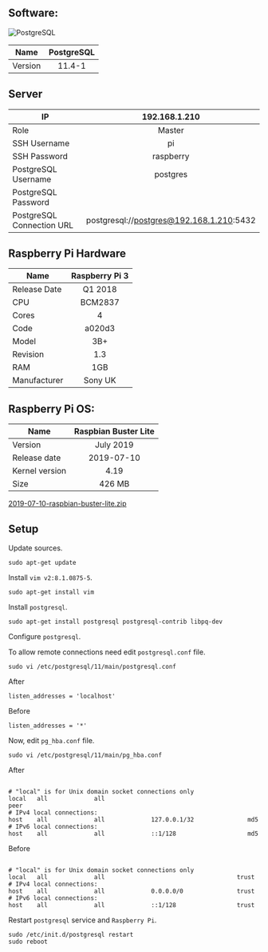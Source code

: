 ## Software:

![PostgreSQL](https://cdn.iconscout.com/icon/free/png-128/postgresql-11-1175122.png)

| Name           | PostgreSQL           |
| -------------- |:--------------------:|
| Version        | 11.4-1               |

## Server

| IP                        | 192.168.1.210                            |
| ------------------------- |:----------------------------------------:|
| Role                      | Master                                   |
| SSH Username              | pi                                       |
| SSH Password              | raspberry                                |
| PostgreSQL Username       | postgres                                 |
| PostgreSQL Password       |                                          |
| PostgreSQL Connection URL | postgresql://postgres@192.168.1.210:5432 |

## Raspberry Pi Hardware

| Name         | Raspberry Pi 3 |
| ------------ |:--------------:|
| Release Date | Q1 2018        |
| CPU          | BCM2837        |
| Cores        | 4              |
| Code         | a020d3         |
| Model        | 3B+            |
| Revision     | 1.3            |
| RAM          | 1GB            |
| Manufacturer | Sony UK        |

## Raspberry Pi OS:

| Name           | Raspbian Buster Lite |
| -------------- |:--------------------:|
| Version        | July 2019            |
| Release date   | 2019-07-10           |
| Kernel version | 4.19                 |
| Size           | 426 MB               |

[2019-07-10-raspbian-buster-lite.zip](https://downloads.raspberrypi.org/raspbian_lite/images/raspbian_lite-2019-07-12/2019-07-10-raspbian-buster-lite.zip)

## Setup

Update sources.

```
sudo apt-get update
```

Install `vim v2:8.1.0875-5`.

```
sudo apt-get install vim
```

Install `postgresql`.

```
sudo apt-get install postgresql postgresql-contrib libpq-dev
```

Configure `postgresql`.

To allow remote connections need edit `postgresql.conf` file.

```
sudo vi /etc/postgresql/11/main/postgresql.conf
```

After

```
listen_addresses = 'localhost'
```

Before

```
listen_addresses = '*'
```

Now, edit `pg_hba.conf` file.

```
sudo vi /etc/postgresql/11/main/pg_hba.conf
```

After

```

# "local" is for Unix domain socket connections only
local   all             all                                        peer
# IPv4 local connections:
host    all             all             127.0.0.1/32               md5
# IPv6 local connections:
host    all             all             ::1/128                    md5
```

Before

```

# "local" is for Unix domain socket connections only
local   all             all                                     trust
# IPv4 local connections:
host    all             all             0.0.0.0/0               trust
# IPv6 local connections:
host    all             all             ::1/128                 trust
```

Restart `postgresql` service and `Raspberry Pi`.

```
sudo /etc/init.d/postgresql restart
sudo reboot
```
